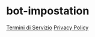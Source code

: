 # bot-impostation

[Termini di Servizio](https://github.com/MonkeyMoon104/bot-impostation/blob/main/terms-of-service)
[Privacy Policy](https://github.com/MonkeyMoon104/bot-impostation/blob/main/terms-of-service)
